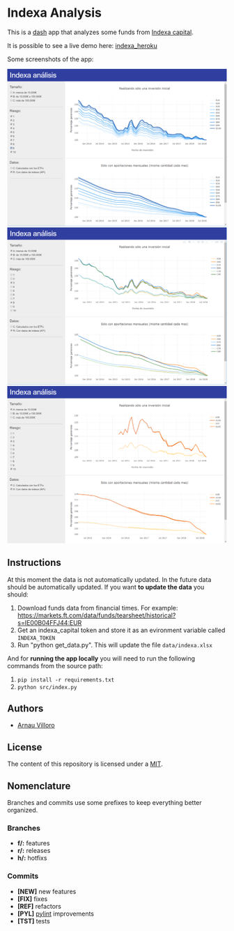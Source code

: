 # Indexa Analysis
This is a [dash](https://plot.ly/products/dash/) app that analyzes some funds from [Indexa capital](https://indexacapital.com/es).

It is possible to see a live demo here: [indexa_heroku](https://indexa-analysis.herokuapp.com/)

Some screenshots of the app:

![Screenshoot_1](assets/screenshot1.png)
![Screenshoot_2](assets/screenshot2.png)
![Screenshoot_3](assets/screenshot3.png)

## Instructions
At this moment the data is not automatically updated. In the future data should be automatically updated.
If you want **to update the data** you should:
1. Download funds data from financial times. For example: https://markets.ft.com/data/funds/tearsheet/historical?s=IE00B04FFJ44:EUR
2. Get an indexa_capital token and store it as an evironment variable called `INDEXA_TOKEN`
3. Run "python get_data.py". This will update the file `data/indexa.xlsx`

And for **running the app locally** you will need to run the following commands from the source path:
1. `pip install -r requirements.txt`
2. `python src/index.py`

## Authors
* [Arnau Villoro](villoro.com)

## License
The content of this repository is licensed under a [MIT](https://opensource.org/licenses/MIT).

## Nomenclature
Branches and commits use some prefixes to keep everything better organized.

### Branches
* **f/:** features
* **r/:** releases
* **h/:** hotfixs

### Commits
* **[NEW]** new features
* **[FIX]** fixes
* **[REF]** refactors
* **[PYL]** [pylint](https://www.pylint.org/) improvements
* **[TST]** tests
